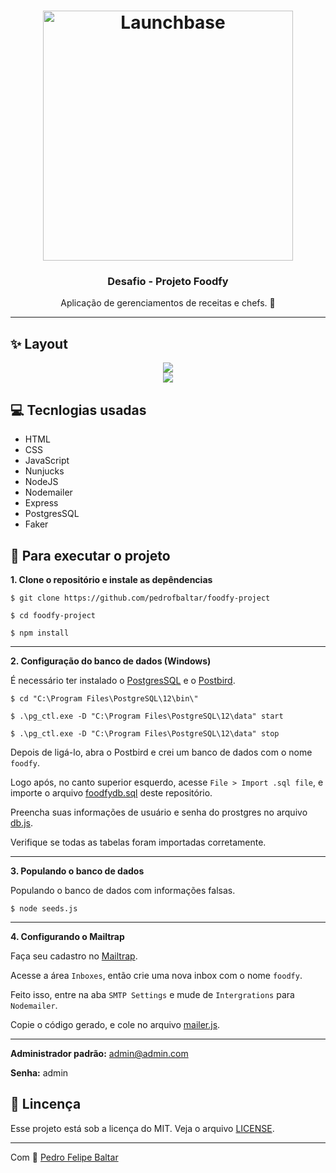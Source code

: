 <h1 align="center">
  <img alt="Launchbase" src="https://storage.googleapis.com/golden-wind/bootcamp-launchbase/logo.png" width="400px" />
</h1>

<h3 align="center">
  Desafio - Projeto Foodfy
</h3>

<p align="center">
  Aplicação de gerenciamentos de receitas e chefs. 🍔
</p>

<hr>

## ✨ Layout

<div align="center">
  <img src="https://camo.githubusercontent.com/149256ed02c9054607878cd5f68d083ee99ae27d/68747470733a2f2f726f636b6574736561742d63646e2e73332d73612d656173742d312e616d617a6f6e6177732e636f6d2f6d6f636b75702e706e67">
</div>
<div align="center">
  <img src="https://camo.githubusercontent.com/19b7dae0fdba337226622d5170d6589c9c9ee6f2/68747470733a2f2f726f636b6574736561742d63646e2e73332d73612d656173742d312e616d617a6f6e6177732e636f6d2f6d6f636b75702d646574616c68652d726563656974612e706e67">
</div>

## 💻 Tecnlogias usadas

- HTML
- CSS
- JavaScript
- Nunjucks
- NodeJS
- Nodemailer
- Express
- PostgresSQL
- Faker

## 🚀 Para executar o projeto

**1. Clone o repositório e instale as depêndencias**

```
$ git clone https://github.com/pedrofbaltar/foodfy-project

$ cd foodfy-project

$ npm install
```

---

**2. Configuração do banco de dados (Windows)**

É necessário ter instalado o [PostgresSQL](https://www.postgresql.org/download/) e o [Postbird](https://www.electronjs.org/apps/postbird).

```
$ cd "C:\Program Files\PostgreSQL\12\bin\"

$ .\pg_ctl.exe -D "C:\Program Files\PostgreSQL\12\data" start

$ .\pg_ctl.exe -D "C:\Program Files\PostgreSQL\12\data" stop
```

Depois de ligá-lo, abra o Postbird e crei um banco de dados com o nome `foodfy`.

Logo após, no canto superior esquerdo, acesse `File > Import .sql file`, e importe o arquivo [foodfydb.sql](https://github.com/pedrofbaltar/foodfy-project/blob/main/foodfydb.sql) deste repositório.

Preencha suas informações de usuário e senha do prostgres no arquivo [db.js](https://github.com/pedrofbaltar/foodfy-project/blob/main/src/config/db.js).

Verifique se todas as tabelas foram importadas corretamente.

---

**3. Populando o banco de dados**

Populando o banco de dados com informações falsas.

```
$ node seeds.js
```

---

**4. Configurando o Mailtrap**

Faça seu cadastro no [Mailtrap](https://mailtrap.io/).

Acesse a área `Inboxes`, então crie uma nova inbox com o nome `foodfy`.

Feito isso, entre na aba `SMTP Settings` e mude de `Intergrations` para `Nodemailer`.

Copie o código gerado, e cole no arquivo [mailer.js](https://github.com/pedrofbaltar/foodfy-project/blob/main/src/lib/mailer.js).

---

**Administrador padrão:** admin@admin.com

**Senha:** admin

## 📜 Lincença

Esse projeto está sob a licença do MIT. Veja o arquivo [LICENSE](https://github.com/pedrofbaltar/foodfy-project/blob/main/LICENSE).

<hr>

Com 💜 [Pedro Felipe Baltar](https://github.com/pedrofbaltar)
